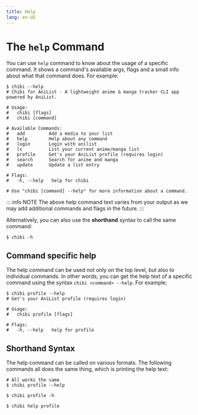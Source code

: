 ```yaml
---
title: Help
lang: en-US
---
```


# The `help` Command
You can use `help` command to know about the usage of a specific command. It shows a command's available args, flags and a small info about what that command does. For example:

```shell
$ chibi --help
# Chibi for AniList - A lightweight anime & manga tracker CLI app powered by AniList.

# Usage:
#   chibi [flags]
#   chibi [command]

# Available Commands:
#   add         Add a media to your list
#   help        Help about any command
#   login       Login with anilist
#   ls          List your current anime/manga list
#   profile     Get's your AniList profile (requires login)
#   search      Search for anime and manga
#   update      Update a list entry

# Flags:
#   -h, --help   help for chibi

# Use "chibi [command] --help" for more information about a command.
```

::: info NOTE
The above help command text varies from your output as we may add additional commands and flags in the future.
:::

Alternatively, you can also use the **shorthand** syntax to call the same command:
```shell
$ chibi -h
```

## Command specific help
The help command can be used not only on the top level, but also to individual commands. In other words, you can get the help text of a specific command using the syntax `chibi <command> --help`. For example;
```shell
$ chibi profile --help
# Get's your AniList profile (requires login)

# Usage:
#   chibi profile [flags]

# Flags:
#   -h, --help   help for profile
```

## Shorthand Syntax
The help command can be called on various formats. The following commands all does the same thing, which is printing the help text:

```shell
# All works the same
$ chibi profile --help

$ chibi profile -h

$ chibi help profile
```